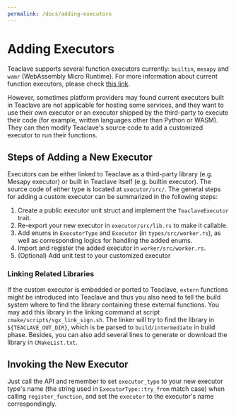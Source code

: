```yaml
---
permalink: /docs/adding-executors
---
```


# Adding Executors

Teaclave supports several function executors currently: `builtin`, `mesapy` and
`wamr` (WebAssembly Micro Runtime). For more information about current function
executors, please check [this link](./codebase/executor.md).

However, sometimes platform providers may found current executors built in
Teaclave are not applicable for hosting some services, and they want to use
their own executor or an executor shipped by the third-party to execute their
code (for example, written languages other than Python or WASM). They can then
modify Teaclave's source code to add a customized executor to run their
functions.

## Steps of Adding a New Executor

Executors can be either linked to Teaclave as a third-party library (e.g. Mesapy
executor) or built in Teaclave itself (e.g. builtin executor). The source code
of either type is located at `executor/src/`. The general steps for adding a
custom executor can be summarized in the following steps:

1. Create a public executor unit struct and implement the `TeaclaveExecutor` trait.
2. Re-export your new executor in `executor/src/lib.rs` to make it callable.
3. Add enums in `ExecutorType` and `Executor` (in `types/src/worker.rs`), as
   well as corresponding logics for handling the added enums.
4. Import and register the added executor in `worker/src/worker.rs`.
5. (Optional) Add unit test to your customized executor

### Linking Related Libraries

If the custom executor is embedded or ported to Teaclave, `extern` functions
might be introduced into Teaclave and thus you also need to tell the build
system where to find the library containing these external functions. You may
add this library in the linking command at script
`cmake/scripts/sgx_link_sign.sh`. The linker will try to find the library in
`${TEACLAVE_OUT_DIR}`, which is be parsed to `build/intermediate` in build
phase. Besides, you can also add several lines to generate or download the
library in `CMakeList.txt`. 

## Invoking the New Executor

Just call the API and remember to set `executor_type` to your new executor
type's name (the string used in `ExecutorType::try_from` match case) when
calling `register_function`, and set the `executor` to the executor's name
correspondingly.
